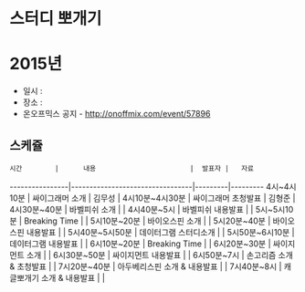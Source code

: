 # 스터디 뽀개기


# 2015년

* 일시 :
* 장소 : 
* 온오프믹스 공지 - http://onoffmix.com/event/57896

## 스케쥴 

    시간        |      내용                       |  발표자 |   자료
----------------|---------------------------------|---------|---------
4시~4시10분     | 싸이그래머 소개                 | 김무성  |
4시10분~4시30분 | 싸이그래머 초청발표             | 김형준  |
4시30분~40분    | 바벨피쉬 소개                   |         |
4시40분~5시     | 바벨피쉬 내용발표               |         |
5시~5시10분     | Breaking Time                   |         |
5시10분~20분    | 바이오스핀 소개                 |         |
5시20분~40분    | 바이오스핀 내용발표             |         |
5시40분~5시50분 | 데이터그램 스터디소개           |         |
5시50분~6시10분 | 데이터그램 내용발표             |         |
6시10분~20분    | Breaking Time                   |         |
6시20분~30분    | 싸이지먼트 소개                 |         |
6시30분~50분    | 싸이지먼트 내용발표             |         |
6시50분~7시     | 손고리즘 소개 & 초청발표        |         |
7시20분~40분    | 아두베리스핀 소개 & 내용발표    |         |
7시40분~8시     | 캐글뽀개기 소개 & 내용발표      |         |

